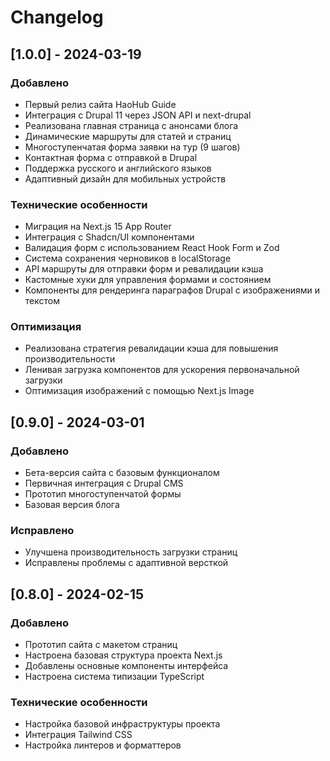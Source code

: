 # Changelog

## [1.0.0] - 2024-03-19

### Добавлено
- Первый релиз сайта HaoHub Guide
- Интеграция с Drupal 11 через JSON API и next-drupal
- Реализована главная страница с анонсами блога
- Динамические маршруты для статей и страниц
- Многоступенчатая форма заявки на тур (9 шагов)
- Контактная форма с отправкой в Drupal
- Поддержка русского и английского языков
- Адаптивный дизайн для мобильных устройств

### Технические особенности
- Миграция на Next.js 15 App Router
- Интеграция с Shadcn/UI компонентами
- Валидация форм с использованием React Hook Form и Zod
- Система сохранения черновиков в localStorage
- API маршруты для отправки форм и ревалидации кэша
- Кастомные хуки для управления формами и состоянием
- Компоненты для рендеринга параграфов Drupal с изображениями и текстом

### Оптимизация
- Реализована стратегия ревалидации кэша для повышения производительности
- Ленивая загрузка компонентов для ускорения первоначальной загрузки
- Оптимизация изображений с помощью Next.js Image

## [0.9.0] - 2024-03-01

### Добавлено
- Бета-версия сайта с базовым функционалом
- Первичная интеграция с Drupal CMS
- Прототип многоступенчатой формы
- Базовая версия блога

### Исправлено
- Улучшена производительность загрузки страниц
- Исправлены проблемы с адаптивной версткой

## [0.8.0] - 2024-02-15

### Добавлено
- Прототип сайта с макетом страниц
- Настроена базовая структура проекта Next.js
- Добавлены основные компоненты интерфейса
- Настроена система типизации TypeScript

### Технические особенности
- Настройка базовой инфраструктуры проекта
- Интеграция Tailwind CSS
- Настройка линтеров и форматтеров